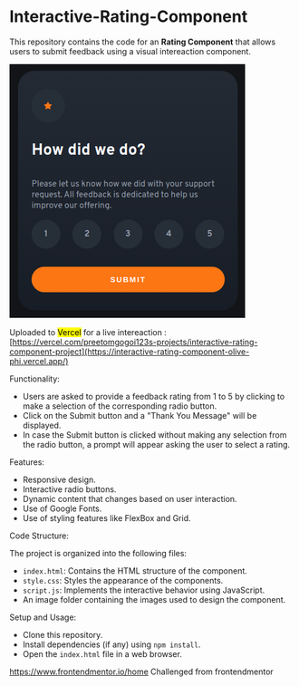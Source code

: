 # Interactive-Rating-Component

This repository contains the code for an **Rating Component** that allows users to submit feedback using a visual intereaction component. 

![sample-image](https://github.com/PREETOMGOGOI123/Interactive-Rating-Component--project/blob/main/sample%20image.png)

Uploaded to <mark>Vercel</mark> for a live intereaction :
[https://vercel.com/preetomgogoi123s-projects/interactive-rating-component-project](https://interactive-rating-component-olive-phi.vercel.app/)


Functionality:

  - Users are asked to provide a feedback rating from 1 to 5 by clicking to make a selection of the corresponding radio button.
  - Click on the Submit button and a "Thank You Message" will be displayed.
  - In case the Submit button is clicked without making any selection from the radio button, a prompt will appear asking the user to select a rating.

Features:

  - Responsive design.
  - Interactive radio buttons.
  - Dynamic content that changes based on user interaction.
  - Use of Google Fonts.
  - Use of styling features like FlexBox and Grid.

Code Structure:

  The project is organized into the following files:
  - `index.html`: Contains the HTML structure of the component.
  - `style.css`: Styles the appearance of the components.
  - `script.js`: Implements the interactive behavior using JavaScript.
  -  An image folder containing the images used to design the component.

Setup and Usage:
      
  - Clone this repository.
  - Install dependencies (if any) using `npm install`.
  - Open the `index.html` file in a web browser.

https://www.frontendmentor.io/home
Challenged from frontendmentor
